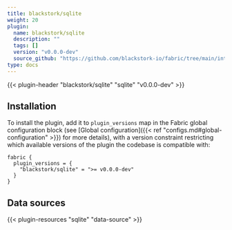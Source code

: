 ```yaml
---
title: blackstork/sqlite
weight: 20
plugin:
  name: blackstork/sqlite
  description: ""
  tags: []
  version: "v0.0.0-dev"
  source_github: "https://github.com/blackstork-io/fabric/tree/main/internal/sqlite/"
type: docs
---
```


{{< plugin-header "blackstork/sqlite" "sqlite" "v0.0.0-dev" >}}

## Installation

To install the plugin, add it to `plugin_versions` map in the Fabric global configuration block (see [Global configuration]({{< ref "configs.md#global-configuration" >}}) for more details), with a version constraint restricting which available versions of the plugin the codebase is compatible with:

```hcl
fabric {
  plugin_versions = {
    "blackstork/sqlite" = ">= v0.0.0-dev"
  }
}
```


## Data sources

{{< plugin-resources "sqlite" "data-source" >}}
